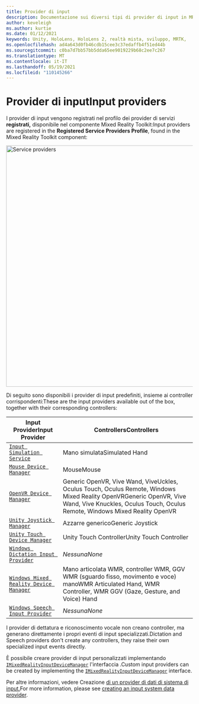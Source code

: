 ```yaml
---
title: Provider di input
description: Documentazione sui diversi tipi di provider di input in MRTK
author: keveleigh
ms.author: kurtie
ms.date: 01/12/2021
keywords: Unity, HoloLens, HoloLens 2, realtà mista, sviluppo, MRTK,
ms.openlocfilehash: ad4a643d0fb46cdb15cee3c37edaffb4f51ed44b
ms.sourcegitcommit: c0ba7d7bb57bb5dda65ee9019229b68c2ee7c267
ms.translationtype: MT
ms.contentlocale: it-IT
ms.lasthandoff: 05/19/2021
ms.locfileid: "110145266"
---
```

# <a name="input-providers"></a><span data-ttu-id="2bd66-104">Provider di input</span><span class="sxs-lookup"><span data-stu-id="2bd66-104">Input providers</span></span>

<span data-ttu-id="2bd66-105">I provider di input vengono registrati nel profilo dei provider di servizi **registrati,** disponibile nel componente Mixed Reality Toolkit:</span><span class="sxs-lookup"><span data-stu-id="2bd66-105">Input providers are registered in the **Registered Service Providers Profile**, found in the Mixed Reality Toolkit component:</span></span>

<img src="../images/input/RegisteredServiceProviders.PNG" width="650px" style="display:block;" alt="Service providers">

<span data-ttu-id="2bd66-106">Di seguito sono disponibili i provider di input predefiniti, insieme ai controller corrispondenti:</span><span class="sxs-lookup"><span data-stu-id="2bd66-106">These are the input providers available out of the box, together with their corresponding controllers:</span></span>

| <span data-ttu-id="2bd66-107">Input Provider</span><span class="sxs-lookup"><span data-stu-id="2bd66-107">Input Provider</span></span> | <span data-ttu-id="2bd66-108">Controllers</span><span class="sxs-lookup"><span data-stu-id="2bd66-108">Controllers</span></span> |
| --- | --- |
| [`Input Simulation Service`](xref:Microsoft.MixedReality.Toolkit.Input.InputSimulationService) | <span data-ttu-id="2bd66-109">Mano simulata</span><span class="sxs-lookup"><span data-stu-id="2bd66-109">Simulated Hand</span></span> |
| [`Mouse Device Manager`](xref:Microsoft.MixedReality.Toolkit.Input.UnityInput.MouseDeviceManager) | <span data-ttu-id="2bd66-110">Mouse</span><span class="sxs-lookup"><span data-stu-id="2bd66-110">Mouse</span></span>  |
| [`OpenVR Device Manager`](xref:Microsoft.MixedReality.Toolkit.OpenVR.Input.OpenVRDeviceManager) | <span data-ttu-id="2bd66-111">Generic OpenVR, Vive Wand, ViveUckles, Oculus Touch, Oculus Remote, Windows Mixed Reality OpenVR</span><span class="sxs-lookup"><span data-stu-id="2bd66-111">Generic OpenVR, Vive Wand, Vive Knuckles, Oculus Touch, Oculus Remote, Windows Mixed Reality OpenVR</span></span>  |
| [`Unity Joystick Manager`](xref:Microsoft.MixedReality.Toolkit.Input.UnityInput.UnityJoystickManager) | <span data-ttu-id="2bd66-112">Azzarre generico</span><span class="sxs-lookup"><span data-stu-id="2bd66-112">Generic Joystick</span></span>  |
| [`Unity Touch Device Manager`](xref:Microsoft.MixedReality.Toolkit.Input.UnityInput.UnityTouchDeviceManager) | <span data-ttu-id="2bd66-113">Unity Touch Controller</span><span class="sxs-lookup"><span data-stu-id="2bd66-113">Unity Touch Controller</span></span>  |
| [`Windows Dictation Input Provider`](xref:Microsoft.MixedReality.Toolkit.Windows.Input.WindowsDictationInputProvider) | <span data-ttu-id="2bd66-114">*Nessuna*</span><span class="sxs-lookup"><span data-stu-id="2bd66-114">*None*</span></span>  |
| [`Windows Mixed Reality Device Manager`](xref:Microsoft.MixedReality.Toolkit.WindowsMixedReality.Input.WindowsMixedRealityDeviceManager) | <span data-ttu-id="2bd66-115">Mano articolata WMR, controller WMR, GGV WMR (sguardo fisso, movimento e voce) mano</span><span class="sxs-lookup"><span data-stu-id="2bd66-115">WMR Articulated Hand, WMR Controller, WMR GGV (Gaze, Gesture, and Voice) Hand</span></span> |
| [`Windows Speech Input Provider`](xref:Microsoft.MixedReality.Toolkit.Windows.Input.WindowsSpeechInputProvider) | <span data-ttu-id="2bd66-116">*Nessuna*</span><span class="sxs-lookup"><span data-stu-id="2bd66-116">*None*</span></span> |

<span data-ttu-id="2bd66-117">I provider di dettatura e riconoscimento vocale non creano controller, ma generano direttamente i propri eventi di input specializzati.</span><span class="sxs-lookup"><span data-stu-id="2bd66-117">Dictation and Speech providers don't create any controllers, they raise their own specialized input events directly.</span></span>

<span data-ttu-id="2bd66-118">È possibile creare provider di input personalizzati implementando [`IMixedRealityInputDeviceManager`](xref:Microsoft.MixedReality.Toolkit.Input.IMixedRealityInputDeviceManager) l'interfaccia .</span><span class="sxs-lookup"><span data-stu-id="2bd66-118">Custom input providers can be created by implementing the [`IMixedRealityInputDeviceManager`](xref:Microsoft.MixedReality.Toolkit.Input.IMixedRealityInputDeviceManager) interface.</span></span>

<span data-ttu-id="2bd66-119">Per altre informazioni, vedere Creazione [di un provider di dati di sistema di input.](create-data-provider.md)</span><span class="sxs-lookup"><span data-stu-id="2bd66-119">For more information, please see [creating an input system data provider](create-data-provider.md).</span></span>
